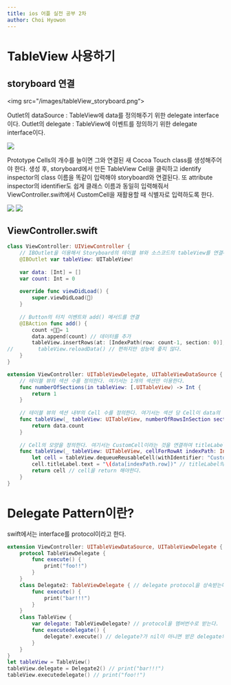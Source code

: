 ```yaml
---
title: ios 어플 실전 공부 2차
author: Choi Hyowon
---
```

# TableView 사용하기
## storyboard 연결

<img src="/images/tableView_storyboard.png“>

Outlet의 dataSource : TableView에 data를 정의해주기 위한 delegate interface이다.
Outlet의 delegate : TableView에 이벤트를 정의하기 위한 delegate interface이다.

<img src=“/images/customCell_storyboard.png”>

Prototype Cells의 개수를 늘이면 그와 연결된 새 Cocoa Touch class를 생성해주어야 한다. 생성 후, storyboard에서 만든 TableView Cell을 클릭하고 identify inspector의 class 이름을 똑같이 입력해야 storyboard와 연결된다. 
또 attribute inspector의 identifier도 쉽게 클래스 이름과 동일히 입력해줘서 ViewController.swift에서 CustomCell을 재활용할 때 식별자로 입력하도록 한다.

<img src=“/images/customCell_label_storyboard.png”>

<img src=“/images/button_storyboard.png”>

## ViewController.swift
```swift
class ViewController: UIViewController {
    // IBOutlet을 이용해서 Storyboard의 테이블 뷰와 소스코드의 tableView를 연결해준다.
    @IBOutlet var tableView: UITableView!
    
    var data: [Int] = []
    var count: Int = 0
    
    override func viewDidLoad() {
        super.viewDidLoad()
    }
    
    // Button의 터치 이벤트와 add() 메서드를 연결
    @IBAction func add() {
        count += 1
        data.append(count) // 데이터를 추가
        tableView.insertRows(at: [IndexPath(row: count-1, section: 0)], with: .right) // Cell을 IndexPath 위치에 추가.
//        tableView.reloadData() // 편하지만 성능에 좋지 않다.
    }
}

extension ViewController: UITableViewDelegate, UITableViewDataSource {
    // 테이블 뷰의 섹션 수를 정의한다. 여기서는 1개의 섹션만 이용한다.
    func numberOfSections(in tableView: [.UITableView) -> Int {
        return 1
    }
    
    // 테이블 뷰의 섹션 내부의 Cell 수를 정의한다. 여기서는 섹션 당 Cell이 data의 아이템 개수이다.
    func tableView(_ tableView: UITableView, numberOfRowsInSection section: Int) -> Int {
        return data.count
    }
    
    // Cell의 모양을 정의한다. 여기서는 CustomCell이라는 것을 연결하여 titleLabel을 꾸며준다.
    func tableView(_ tableView: UITableView, cellForRowAt indexPath: IndexPath) -> UITableViewCell { // indexPath.row는 현재 셀의 순서를 의미한다. 이 함수는 셀을 끝까지 다 돈다.
        let cell = tableView.dequeueReusableCell(withIdentifier: "CustomCell") as! CustomCell // CustomCell을 재활용한 Cell을 가져온다. 만든 CustomCell으로 강제 형변환 as!를 해준다.
        cell.titleLabel.text = "\(data[indexPath.row])" // titleLabel의 text를 정의
        return cell // cell을 return 해야한다.
    }
}

```

# Delegate Pattern이란?
swift에서는 interface를 protocol이라고 한다.
```swift
extension ViewController: UITableViewDataSource, UITableViewDelegate {
	protocol TableViewDelegate {
		func execute() {
			print("foo!!")
		}
	}
	class Delegate2: TableViewDelegate { // delegate protocol을 상속받는다.
		func execute() {
			print("bar!!!")
		}
	}
	class TableView {
		var delegate: TableViewDelegate? // protocol을 멤버번수로 받는다.
		func executedelegate() {
			delegate?.execute() // delegate?가 nil이 아니면 받은 delegate의 메서드를 실행한다.
		}
	}
}
let tableView = TableView()
tableView.delegate = Delegate2() // print("bar!!!")
tableView.executedelegate() // print("foo!!")
```

